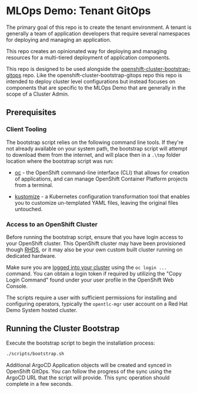 # MLOps Demo: Tenant GitOps

The primary goal of this repo is to create the tenant environment. A tenant is generally a team of application developers that require several namespaces for deploying and managing an application.

This repo creates an opinionated way for deploying and managing resources for a multi-tiered deployment of application components.

This repo is designed to be used alongside the [openshift-cluster-bootstrap-gitops](https://github.com/rh-datascience-and-edge-practice/openshift-cluster-bootstrap-gitops) repo. Like the openshift-cluster-bootstrap-gitops repo this repo is intended to deploy cluster level configurations but instead focuses on components that are specific to the MLOps Demo that are generally in the scope of a Cluster Admin.

## Prerequisites

### Client Tooling

The bootstrap script relies on the following command line tools. If they're not already available on your system path, the bootstrap script will attempt to download them from the internet, and will place then in a `.\tmp` folder location where the bootstrap script was run:

- [oc](https://docs.openshift.com/container-platform/4.11/cli_reference/openshift_cli/getting-started-cli.html) - the OpenShift command-line interface (CLI) that allows for creation of applications, and can manage OpenShift Container Platform projects from a terminal.

- [kustomize](https://kubectl.docs.kubernetes.io/installation/kustomize/) - a Kubernetes configuration transformation tool that enables you to customize un-templated YAML files, leaving the original files untouched.

### Access to an OpenShift Cluster

Before running the bootstrap script, ensure that you have login access to your OpenShift cluster. This OpenShift cluster may have been provisioned though [RHDS](https://demo.redhat.com), or it may also be your own custom built cluster running on dedicated hardware.

Make sure you are [logged into your cluster](https://docs.openshift.com/online/pro/cli_reference/get_started_cli.html) using the `oc login ...` command.  You can obtain a login token if required by utilizing the "Copy Login Command" found under your user profile in the OpenShift Web Console.

The scripts require a user with sufficient permissions for installing and configuring operators, typically the `opentlc-mgr` user account on a Red Hat Demo System hosted cluster.

## Running the Cluster Bootstrap

Execute the bootstrap script to begin the installation process:

```sh
./scripts/bootstrap.sh
```

Additional ArgoCD Application objects will be created and synced in OpenShift GitOps. You can follow the progress of the sync using the ArgoCD URL that the script will provide. This sync operation should complete in a few seconds.